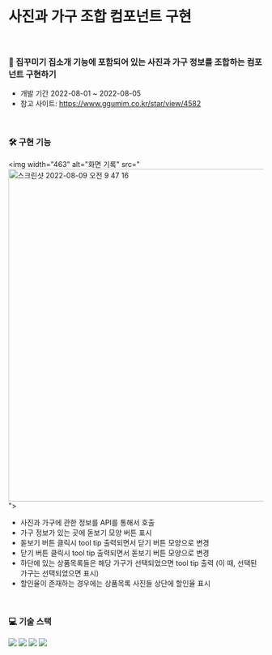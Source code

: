# 사진과 가구 조합 컴포넌트 구현

<br>

### 🚀 집꾸미기 집소개 기능에 포함되어 있는 사진과 가구 정보를 조합하는 컴포넌트 구현하기
- 개발 기간 2022-08-01 ~ 2022-08-05
- 참고 사이트: https://www.ggumim.co.kr/star/view/4582

<br>


### 🛠 구현 기능


<img width="463" alt="화면 기록" src="<img width="656" alt="스크린샷 2022-08-09 오전 9 47 16" src="https://user-images.githubusercontent.com/102999377/183538878-6a4a75a6-850a-4102-a038-2cdb05d8cf53.png">
">

- 사진과 가구에 관한 정보를 API를 통해서 호출
- 가구 정보가 있는 곳에 돋보기 모양 버튼 표시
- 돋보기 버튼 클릭시 tool tip 출력되면서 닫기 버튼 모양으로 변경
- 닫기 버튼 클릭시 tool tip 출력되면서 돋보기 버튼 모양으로 변경
- 하단에 있는 상품목록들은 해당 가구가 선택되었으면 tool tip 출력 (이 때, 선택된 가구는 선택되었으면 표시)
- 할인율이 존재하는 경우에는 상품목록 사진들 상단에 할인율 표시

<br>


###  💻 기술 스택

<img src="https://img.shields.io/badge/HTML-E34F26?style=for-the-badge&logo=HTML5&logoColor=white"> <img src="https://img.shields.io/badge/JavaScript-F7DF1E?style=for-the-badge&logo=JavaScript&logoColor=white"> <img src="https://img.shields.io/badge/React-61DAFB?style=for-the-badge&logo=React&logoColor=white"> <img src="https://img.shields.io/badge/Styledcomponents-DB7093?style=for-the-badge&logo=styledcomponents&logoColor=white"> 
